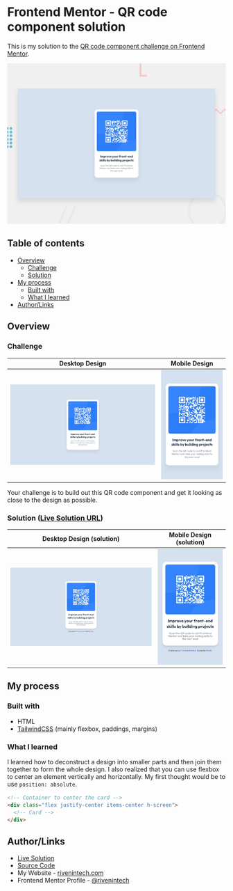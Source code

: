 # Frontend Mentor - QR code component solution

This is my solution to the [QR code component challenge on Frontend Mentor](https://www.frontendmentor.io/challenges/qr-code-component-iux_sIO_H).

![Design preview for the QR code component](./assets/design/preview.jpg)

## Table of contents

- [Overview](#overview)
  - [Challenge](#challenge)
  - [Solution](#solution-live-solution-url)
- [My process](#my-process)
  - [Built with](#built-with)
  - [What I learned](#what-i-learned)
- [Author/Links](#authorlinks)

## Overview

### Challenge

| Desktop Design | Mobile Design |
| --- | --- |
| ![desktop design](./assets/design/desktop-design.jpg) | ![mobile design](./assets/design/mobile-design.jpg) |

Your challenge is to build out this QR code component and get it looking as close to the design as possible.

### Solution ([Live Solution URL](https://rivenintech.github.io/frontend-mentor-solutions/qr-code-component/))

| Desktop Design (solution) | Mobile Design (solution) |
| --- | --- |
| ![desktop design](./assets/design/desktop-solution.jpg) | ![mobile design](./assets/design/mobile-solution.jpg) |

## My process

### Built with

- HTML
- [TailwindCSS](https://tailwindcss.com/) (mainly flexbox, paddings, margins)

### What I learned

I learned how to deconstruct a design into smaller parts and then join them together to form the whole design. I also realized that you can use flexbox to center an element vertically and horizontally. My first thought would be to use `position: absolute`.

```html
<!-- Container to center the card -->
<div class="flex justify-center items-center h-screen">
  <!-- Card -->
</div>
```

## Author/Links

- [Live Solution](https://rivenintech.github.io/frontend-mentor-solutions/qr-code-component/)
- [Source Code](https://github.com/rivenintech/frontend-mentor-solutions/tree/main/qr-code-component/)
- My Website - [rivenintech.com](https://rivenintech.com)
- Frontend Mentor Profile - [@rivenintech](https://www.frontendmentor.io/profile/rivenintech)
